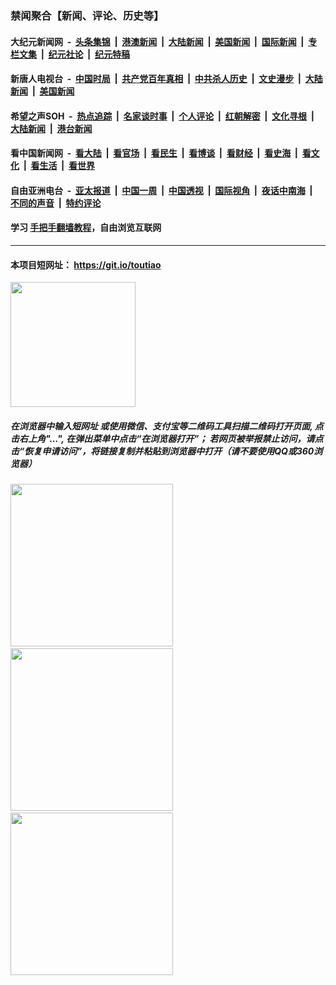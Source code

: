 ### 禁闻聚合【新闻、评论、历史等】

#### 大纪元新闻网 &nbsp;-&nbsp; [头条集锦](indexes/E头条集锦.md?t=03020931) &nbsp;|&nbsp; [港澳新闻](indexes/E港澳新闻.md?t=03020931)  &nbsp;|&nbsp; [大陆新闻](indexes/E大陆新闻.md?t=03020931) &nbsp;|&nbsp; [美国新闻](indexes/E美国新闻.md?t=03020931) &nbsp;|&nbsp; [国际新闻](indexes/E国际新闻.md?t=03020931) &nbsp;|&nbsp; [专栏文集](indexes/E专栏文集.md?t=03020931) &nbsp;|&nbsp; [纪元社论](indexes/E纪元社论.md?t=03020931) &nbsp;|&nbsp; [纪元特稿](indexes/E纪元特稿.md?t=03020931) 

#### 新唐人电视台 &nbsp;-&nbsp; [中国时局](indexes/N中国时局.md?t=03020931) &nbsp;|&nbsp; [共产党百年真相](indexes/N共产党百年真相.md?t=03020931) &nbsp;|&nbsp; [中共杀人历史](indexes/N中共杀人历史.md?t=03020931) &nbsp;|&nbsp; [文史漫步](indexes/N文史漫步.md?t=03020931) &nbsp;|&nbsp; [大陆新闻](indexes/N大陆新闻.md?t=03020931) &nbsp;|&nbsp; [美国新闻](indexes/N美国新闻.md?t=03020931)

#### 希望之声SOH &nbsp;-&nbsp; [热点追踪](indexes/H热点追踪.md?t=03020931) &nbsp;|&nbsp; [名家谈时事](indexes/H名家谈时事.md?t=03020931) &nbsp;|&nbsp; [个人评论](indexes/H个人评论.md?t=03020931)  &nbsp;|&nbsp; [红朝解密](indexes/H红朝解密.md?t=03020931) &nbsp;|&nbsp; [文化寻根](indexes/H文化寻根.md?t=03020931) &nbsp;|&nbsp; [大陆新闻](indexes/H大陆新闻.md?t=03020931) &nbsp;|&nbsp; [港台新闻](indexes/H港台新闻.md?t=03020931)

#### 看中国新闻网 &nbsp;-&nbsp; [看大陆](indexes/S看大陆.md?t=03020931) &nbsp;|&nbsp; [看官场](indexes/S看官场.md?t=03020931) &nbsp;|&nbsp; [看民生](indexes/S看民生.md?t=03020931)  &nbsp;|&nbsp; [看博谈](indexes/S看博谈.md?t=03020931) &nbsp;|&nbsp; [看财经](indexes/S看财经.md?t=03020931) &nbsp;|&nbsp; [看史海](indexes/S看史海.md?t=03020931) &nbsp;|&nbsp; [看文化](indexes/S看文化.md?t=03020931) &nbsp;|&nbsp; [看生活](indexes/S看生活.md?t=03020931) &nbsp;|&nbsp; [看世界](indexes/S看世界.md?t=03020931)

#### 自由亚洲电台 &nbsp;-&nbsp; [亚太报道](indexes/R亚太报道.md?t=03020931) &nbsp;|&nbsp; [中国一周](indexes/R中国一周.md?t=03020931) &nbsp;|&nbsp; [中国透视](indexes/R中国透视.md?t=03020931)  &nbsp;|&nbsp; [国际视角](indexes/R国际视角.md?t=03020931) &nbsp;|&nbsp; [夜话中南海](indexes/R夜话中南海.md?t=03020931) &nbsp;|&nbsp; [不同的声音](indexes/R不同的声音.md?t=03020931) &nbsp;|&nbsp; [特约评论](indexes/R特约评论.md?t=03020931)

#### 学习 [手把手翻墙教程](https://github.com/gfw-breaker/guides/wiki)，自由浏览互联网

----

#### 本项目短网址： https://git.io/toutiao
<img src="https://raw.githubusercontent.com/gfw-breaker/banned-news/master/scripts/img/qr.png" width="200px"/>  

##### 在浏览器中输入短网址 或使用微信、支付宝等二维码工具扫描二维码打开页面, 点击右上角"...", 在弹出菜单中点击“在浏览器打开”； 若网页被举报禁止访问，请点击“恢复申请访问”，将链接复制并粘贴到浏览器中打开（请不要使用QQ或360浏览器）

<img src="https://raw.githubusercontent.com/gfw-breaker/banned-news/master/scripts/img/1.png" width="260px"/> &nbsp; <img src="https://raw.githubusercontent.com/gfw-breaker/banned-news/master/scripts/img/2.png" width="260px"/> &nbsp; <img src="https://raw.githubusercontent.com/gfw-breaker/banned-news/master/scripts/img/3.png" width="260px"/>
